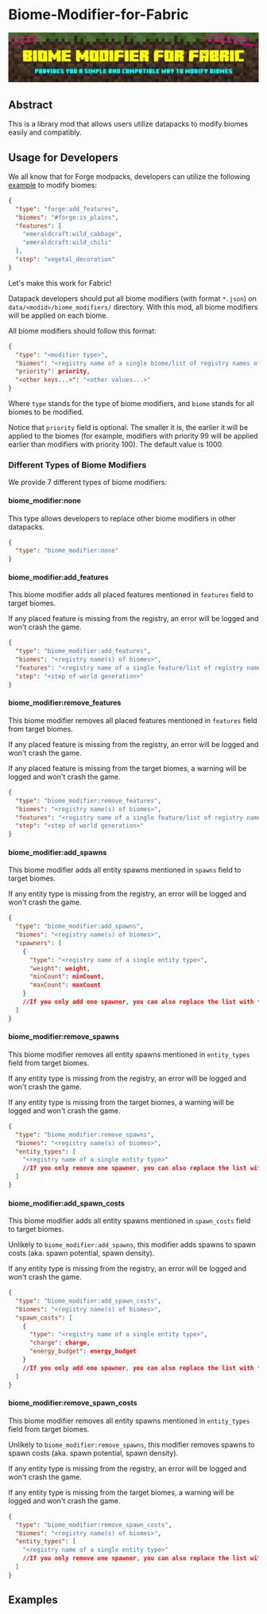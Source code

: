 # Biome-Modifier-for-Fabric

![Banner](assets/banner.png)

## Abstract

This is a library mod that allows users utilize datapacks to modify biomes easily and compatibly.

## Usage for Developers

We all know that for Forge modpacks, developers can utilize the following [example](https://github.com/Viola-Siemens/EmeraldCraftMod/blob/Forge-1.20.1_9.1.X/src/main/resources/data/emeraldcraft/forge/biome_modifier/ec_wild_crops.json) to modify biomes:

```json
{
  "type": "forge:add_features",
  "biomes": "#forge:is_plains",
  "features": [
    "emeraldcraft:wild_cabbage",
    "emeraldcraft:wild_chili"
  ],
  "step": "vegetal_decoration"
}
```

Let's make this work for Fabric!

Datapack developers should put all biome modifiers (with format `*.json`) on `data/<modid>/biome_modifiers/` directory. With this mod, all biome modifiers will be applied on each biome.

All biome modifiers should follow this format:

```json
{
  "type": "<modifier type>",
  "biomes": "<registry name of a single biome/list of registry names of biomes/a tag of biomes>",
  "priority": priority,
  "<other keys...>": "<other values...>"
}
```

Where `type` stands for the type of biome modifiers, and `biome` stands for all biomes to be modified.

Notice that `priority` field is optional. The smaller it is, the earlier it will be applied to the biomes (for example, modifiers with priority 99 will be applied earlier than modifiers with priority 100). The default value is 1000.

### Different Types of Biome Modifiers

We provide 7 different types of biome modifiers:

#### biome_modifier:none

This type allows developers to replace other biome modifiers in other datapacks.

```json
{
  "type": "biome_modifier:none"
}
```

#### biome_modifier:add_features

This biome modifier adds all placed features mentioned in `features` field to target biomes.

If any placed feature is missing from the registry, an error will be logged and won't crash the game.

```json
{
  "type": "biome_modifier:add_features",
  "biomes": "<registry name(s) of biomes>",
  "features": "<registry name of a single feature/list of registry names of features>",
  "step": "<step of world generation>"
}
```

#### biome_modifier:remove_features

This biome modifier removes all placed features mentioned in `features` field from target biomes.

If any placed feature is missing from the registry, an error will be logged and won't crash the game.

If any placed feature is missing from the target biomes, a warning will be logged and won't crash the game.

```json
{
  "type": "biome_modifier:remove_features",
  "biomes": "<registry name(s) of biomes>",
  "features": "<registry name of a single feature/list of registry names of features>",
  "step": "<step of world generation>"
}
```

#### biome_modifier:add_spawns

This biome modifier adds all entity spawns mentioned in `spawns` field to target biomes.

If any entity type is missing from the registry, an error will be logged and won't crash the game.

```json
{
  "type": "biome_modifier:add_spawns",
  "biomes": "<registry name(s) of biomes>",
  "spawners": [
    {
      "type": "<registry name of a single entity type>",
      "weight": weight,
      "minCount": minCount,
      "maxCount": maxCount
    }
    //If you only add one spawner, you can also replace the list with the only object.
  ]
}
```

#### biome_modifier:remove_spawns

This biome modifier removes all entity spawns mentioned in `entity_types` field from target biomes.

If any entity type is missing from the registry, an error will be logged and won't crash the game.

If any entity type is missing from the target biomes, a warning will be logged and won't crash the game.

```json
{
  "type": "biome_modifier:remove_spawns",
  "biomes": "<registry name(s) of biomes>",
  "entity_types": [
    "<registry name of a single entity type>"
    //If you only remove one spawner, you can also replace the list with the only string.
  ]
}
```

#### biome_modifier:add_spawn_costs

This biome modifier adds all entity spawns mentioned in `spawn_costs` field to target biomes.

Unlikely to `biome_modifier:add_spawns`, this modifier adds spawns to spawn costs (aka. spawn potential, spawn density).

If any entity type is missing from the registry, an error will be logged and won't crash the game.

```json
{
  "type": "biome_modifier:add_spawn_costs",
  "biomes": "<registry name(s) of biomes>",
  "spawn_costs": [
    {
      "type": "<registry name of a single entity type>",
      "charge": charge,
      "energy_budget": energy_budget
    }
    //If you only add one spawner, you can also replace the list with the only object.
  ]
}
```

#### biome_modifier:remove_spawn_costs

This biome modifier removes all entity spawns mentioned in `entity_types` field from target biomes.

Unlikely to `biome_modifier:remove_spawns`, this modifier removes spawns to spawn costs (aka. spawn potential, spawn density).

If any entity type is missing from the registry, an error will be logged and won't crash the game.

If any entity type is missing from the target biomes, a warning will be logged and won't crash the game.

```json
{
  "type": "biome_modifier:remove_spawn_costs",
  "biomes": "<registry name(s) of biomes>",
  "entity_types": [
    "<registry name of a single entity type>"
    //If you only remove one spawner, you can also replace the list with the only string.
  ]
}
```

## Examples

